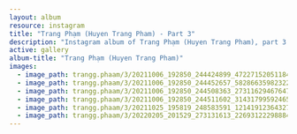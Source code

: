 ```yaml
---
layout: album
resource: instagram
title: "Trang Phạm (Huyen Trang Pham) - Part 3"
description: "Instagram album of Trang Phạm (Huyen Trang Pham), part 3."
active: gallery
album-title: "Trang Phạm (Huyen Trang Pham)"
images:
  - image_path: trangg.phaam/3/20211006_192850_244424899_472271520511844_5050855284348122799_n.jpg
  - image_path: trangg.phaam/3/20211006_192850_244452657_582866359823228_4602395431089254875_n.jpg
  - image_path: trangg.phaam/3/20211006_192850_244508363_273116294676473_5247061466685424357_n.jpg
  - image_path: trangg.phaam/3/20211006_192850_244511602_3143179959246573_7765534125464938437_n.jpg
  - image_path: trangg.phaam/3/20211025_195819_248583591_121419123643278_6050479563714404399_n.jpg
  - image_path: trangg.phaam/3/20220205_201529_273131613_226931222988844_3157507674081959249_n.jpg
---
```

